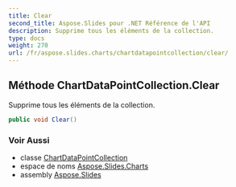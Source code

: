 ```yaml
---
title: Clear
second_title: Aspose.Slides pour .NET Référence de l'API
description: Supprime tous les éléments de la collection.
type: docs
weight: 270
url: /fr/aspose.slides.charts/chartdatapointcollection/clear/
---
```


## Méthode ChartDataPointCollection.Clear

Supprime tous les éléments de la collection.

```csharp
public void Clear()
```

### Voir Aussi

* classe [ChartDataPointCollection](../../chartdatapointcollection)
* espace de noms [Aspose.Slides.Charts](../../chartdatapointcollection)
* assembly [Aspose.Slides](../../../)

<!-- NE PAS ÉDITER : généré par xmldocmd pour Aspose.Slides.dll -->